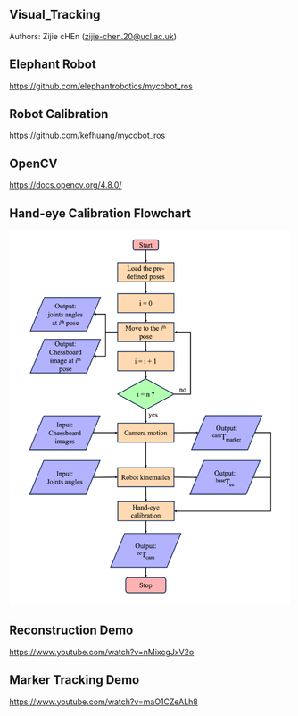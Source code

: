 ## Visual_Tracking
Authors: Zijie cHEn (zijie-chen.20@ucl.ac.uk)

## Elephant Robot
https://github.com/elephantrobotics/mycobot_ros

## Robot Calibration
https://github.com/kefhuang/mycobot_ros

## OpenCV
https://docs.opencv.org/4.8.0/

## Hand-eye Calibration Flowchart
<img width="600" alt="Screenshot 2023-03-29 132056" src="Flow_Chart.png">

## Reconstruction Demo
https://www.youtube.com/watch?v=nMixcgJxV2o

## Marker Tracking Demo
https://www.youtube.com/watch?v=maO1CZeALh8


